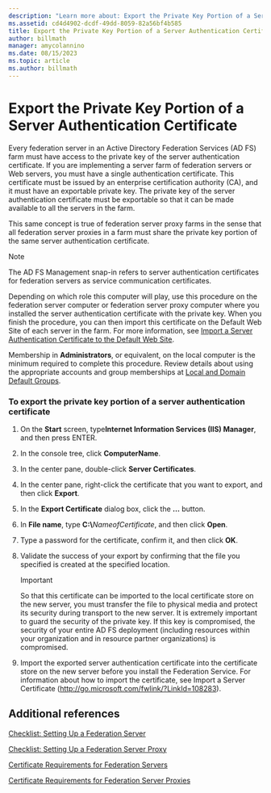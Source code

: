 ```yaml
---
description: "Learn more about: Export the Private Key Portion of a Server Authentication Certificate"
ms.assetid: cd4d4902-dcdf-49dd-8059-82a56bf4b585
title: Export the Private Key Portion of a Server Authentication Certificate
author: billmath
manager: amycolannino
ms.date: 08/15/2023
ms.topic: article
ms.author: billmath
---
```



# Export the Private Key Portion of a Server Authentication Certificate

Every federation server in an Active Directory Federation Services \(AD FS\) farm must have access to the private key of the server authentication certificate. If you are implementing a server farm of federation servers or Web servers, you must have a single authentication certificate. This certificate must be issued by an enterprise certification authority \(CA\), and it must have an exportable private key. The private key of the server authentication certificate must be exportable so that it can be made available to all the servers in the farm.

This same concept is true of federation server proxy farms in the sense that all federation server proxies in a farm must share the private key portion of the same server authentication certificate.

> [!NOTE]
> The AD FS Management snap\-in refers to server authentication certificates for federation servers as service communication certificates.

Depending on which role this computer will play, use this procedure on the federation server computer or federation server proxy computer where you installed the server authentication certificate with the private key. When you finish the procedure, you can then import this certificate on the Default Web Site of each server in the farm. For more information, see [Import a Server Authentication Certificate to the Default Web Site](Import-a-Server-Authentication-Certificate-to-the-Default-Web-Site.md).

Membership in **Administrators**, or equivalent, on the local computer is the minimum required to complete this procedure.  Review details about using the appropriate accounts and group memberships at [Local and Domain Default Groups](/previous-versions/orphan-topics/ws.10/dd728026(v=ws.10)).

### To export the private key portion of a server authentication certificate

1. On the **Start** screen, type**Internet Information Services \(IIS\) Manager**, and then press ENTER.

2. In the console tree, click **ComputerName**.

3. In the center pane, double\-click **Server Certificates**.

4. In the center pane, right\-click the certificate that you want to export, and then click **Export**.

5. In the **Export Certificate** dialog box, click the **…** button.

6. In **File name**, type **C:\\**<em>NameofCertificate</em>, and then click **Open**.

7. Type a password for the certificate, confirm it, and then click **OK**.

8. Validate the success of your export by confirming that the file you specified is created at the specified location.

   > [!IMPORTANT]
   > So that this certificate can be imported to the local certificate store on the new server, you must transfer the file to physical media and protect its security during transport to the new server. It is extremely important to guard the security of the private key. If this key is compromised, the security of your entire AD FS deployment \(including resources within your organization and in resource partner organizations\) is compromised.

9. Import the exported server authentication certificate into the certificate store on the new server before you install the Federation Service. For information about how to import the certificate, see Import a Server Certificate \([http:\/\/go.microsoft.com\/fwlink\/?LinkId\=108283](/previous-versions/windows/it-pro/windows-server-2008-R2-and-2008/cc732785(v=ws.10))\).

## Additional references
[Checklist: Setting Up a Federation Server](Checklist--Setting-Up-a-Federation-Server.md)

[Checklist: Setting Up a Federation Server Proxy](Checklist--Setting-Up-a-Federation-Server-Proxy.md)

[Certificate Requirements for Federation Servers](../design/certificate-requirements-for-federation-servers.md)

[Certificate Requirements for Federation Server Proxies](/previous-versions/windows/it-pro/windows-server-2012-R2-and-2012/dd807054(v=ws.11))
